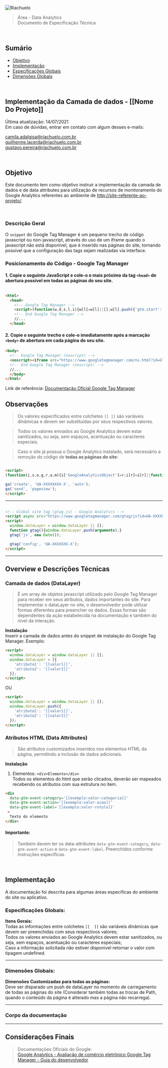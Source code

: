 ![Riachuelo](https://www.riachuelo.com.br/static/version1623357894/frontend/Corra/webjump/pt_BR/images/logo.svg)

> Área - Data Analytics<br />
> Documento de Especificação Técnica

<br />

## Sumário

- [Objetivo](#objetivo)
- [Implementação](#implementa%c3%a7%c3%a3o)
- [Especificações Globais](#especifica%c3%a7%c3%b5es-globais)
- [Dimensões Globais](#dimens&#245;es-globais)

<br />

## Implementação da Camada de dados - [[Nome Do Projeto]]
Última atualização: 14/07/2021 <br />
Em caso de dúvidas, entrar em contato com algum desses e-mails: 

[camila.adalgisa@riachuelo.com.br](mailto:camila.adalgisa@riachuelo.com.br) <br />
[guilherme.lacerda@riachuelo.com.br](mailto:guilherme.lacerda@riachuelo.com.br) <br />
[gustavo.pereira@riachuelo.com.br](mailto:gustavo.pereira@riachuelo.com.br) <br />

<br />

## Objetivo
Este documento tem como objetivo instruir a implementação da camada de dados e de data attributes para utilização de recursos de monitoramento do Google Analytics referentes ao ambiente de [http://site-referente-ao-projeto/](http://site-referente-ao-projeto/).

<br />

### **Descrição Geral**

O `snippet` do Google Tag Manager é um pequeno trecho de código javascript ou non-javascript, através do uso de um iframe quando o javascript não está disponível, que é inserido nas páginas do site, tornando possível que a configuração das tags sejam realizadas via interface.


### **Posicionamento do Código - Google Tag Manager**

#### 1. Copie o seguinte JavaScript e cole-o o mais próximo da tag `<head>` de abertura possível em todas as páginas do seu site.

```html

<html>
  <head>
    <!-- Google Tag Manager -->
    <script>(function(w,d,s,l,i){w[l]=w[l]||[];w[l].push({'gtm.start': new Date().getTime(),event:'gtm.js'});var f=d.getElementsByTagName(s)[0], j=d.createElement(s),dl=l!='dataLayer'?'&l='+l:'';j.async=true;j.src='https://www.googletagmanager.com/gtm.js?id='+i+dl;f.parentNode.insertBefore(j,f); })(window,document,'script','dataLayer','GTM-XXXXXXX');</script>
    <!-- End Google Tag Manager -->
    //...
  </head>
```

#### 2. Copie o seguinte trecho e cole-o imediatamente após a marcação `<body>` de abertura em cada página do seu site.

```html
<body>
  <!-- Google Tag Manager (noscript) -->
  <noscript><iframe src="https://www.googletagmanager.com/ns.html?id=GTM-XXXXXXX" height="0" width="0" style="display:none;visibility:hidden"></iframe></noscript>
  <!-- End Google Tag Manager (noscript) -->
  //...
  </body>
</html>
```

Link de referência: [Documentação Oficial Google Tag Manager](https://developers.google.com/tag-manager/quickstart)


## Observações
> Os valores especificados entre colchetes `[[ ]]` são variáveis dinâmicas e devem ser substituídas por seus respectivos valores.<br />

> Todos os valores enviados ao Google Analytics devem estar sanitizados, ou seja, sem espaços, acentuação ou caracteres especiais. <br />

> Caso o site já possua o Google Analytics instalado, será necessário a remoção do código de **todas as páginas do site**: <br />

```html

<script>
(function(i,s,o,g,r,a,m){i['GoogleAnalyticsObject']=r;i[r]=i[r]||function(){(i[r].q=i[r].q||[]).push(arguments)},i[r].l=1*new Date();a=s.createElement(o), m=s.getElementsByTagName(o)[0];a.async=1;a.src=g;m.parentNode.insertBefore(a,m)})(window,document,'script','https://www.google-analytics.com/analytics.js','ga');

ga('create', 'UA-XXXXXXXX-X', 'auto');
ga('send', 'pageview');
</script>

```

---

```html

<!-- Global site tag (gtag.js) - Google Analytics -->
<script async src="https://www.googletagmanager.com/gtag/js?id=UA-XXXXXXX-X"></script>
<script>
  window.dataLayer = window.dataLayer || [];
  function gtag(){window.dataLayer.push(arguments);}
  gtag('js', new Date());

  gtag('config', 'UA-XXXXXXX-X');
</script>
```

---

## Overview e Descrições Técnicas

### Camada de dados (DataLayer)

> É um array de objetos javascript utilizado pelo Google Tag Manager para receber em seus atributos, dados importantes do site.
Para implementar o dataLayer no site, o desenvolvedor pode utilizar formas diferentes para preencher os dados. Essas formas são dependentes da ação estabelecida na documentação e também do nível da interação.

**Instalação**<br />
Inserir a camada de dados antes do snippet de instalação do Google Tag Manager. Exemplo:

```html
<script>
  window.dataLayer = window.dataLayer || [];
  window.dataLayer = [{
    'atributo1': '[[valor1]]',
    'atributo2': '[[valor2]]'
  }];
</script>
```

OU

```html
<script>
  window.dataLayer = window.dataLayer || [];
  window.dataLayer.push({
    'atributo1': '[[valor1]]',
    'atributo2': '[[valor2]]'
  });
</script>
```

### Atributos HTML (Data Attributes)

> São atributos customizados inseridos nos elementos HTML da página, permitindo a inclusão de dados adicionais.

**Instalação**
1. Elementos: ```<div>Elemento</div>``` <br />
Todos os elementos do html que serão clicados, deverão ser mapeados recebendo os atributos com sua estrutura no item.

```html
<div
  data-gtm-event-category='[[exemplo:valor-categoria]]'
  data-gtm-event-action='[[exemplo:valor-acao]]'
  data-gtm-event-label='[[exemplo:valor-rotulo]]'
 >
  Texto do elemento
</div>
```

#### Importante:
> Também devem ter os data-attributes `data-gtm-event-category`, `data-gtm-event-action` e `data-gtm-event-label`. Preenchidos conforme instruções específicas.

<br />

## Implementação

A documentação foi descrita para algumas áreas especificas do ambiente do site ou aplicativo.


### Especificações Globais:

**Itens Gerais:**<br />
Todas as informações entre colchetes `[[  ]]` são variáveis dinâmicas que devem ser preenchidas com seus respectivos valores; <br />
Todos os valores enviados ao Google Analytics devem estar sanitizados, ou seja, sem espaços, acentuação ou caracteres especiais; <br />
Caso a informação solicitada não estiver disponivel retornar o valor com tipagem undefined.

---

### Dimensões Globais:

**Dimensões Customizadas para todas as páginas:**<br />
Deve ser disparado um push de dataLayer no momento de carregamento de todas as páginas do site (Considerar também todas as trocas de Path, quando o conteúdo da página é alterado mas a página não recarrega).<br />

---

### Corpo da documentação

---

## Considerações Finais


> Documentações Oficiais do Google: <br />
> [Google Analytics - Avaliação de comércio eletrônico ](https://developers.google.com/analytics/devguides/collection/analyticsjs/ecommerce?hl=pt-br)
> [Google Tag Manager - Guia do desenvolvedor ](https://developers.google.com/tag-manager/enhanced-ecommerce)

<script>
  document.addEventListener('DOMContentLoaded', function(event) {
    document.querySelectorAll('h1 a')[0].style.display = 'none';
  });
</script>
